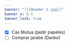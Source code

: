 ```yaml
---
banner: "![[Header 2.jpg]]"
banner_x: 0.5
banner_lock: true
---
```


- [x] Cas Mutua (pedir papeles) 
- [ ] Comprar jarabe (Danko)